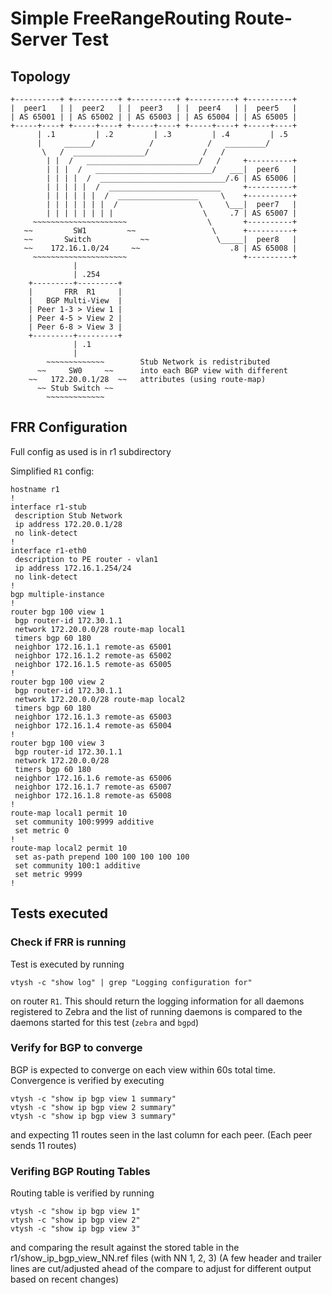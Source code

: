 # Simple FreeRangeRouting Route-Server Test

## Topology
	+----------+ +----------+ +----------+ +----------+ +----------+
	|  peer1   | |  peer2   | |  peer3   | |  peer4   | |  peer5   |
	| AS 65001 | | AS 65002 | | AS 65003 | | AS 65004 | | AS 65005 |
	+-----+----+ +-----+----+ +-----+----+ +-----+----+ +-----+----+
	      | .1         | .2         | .3         | .4         | .5 
	      |     ______/            /            /   _________/
	       \   /  ________________/            /   /     
	        | |  /   _________________________/   /     +----------+  
	        | | |  /   __________________________/   ___|  peer6   |
	        | | | |  /  ____________________________/.6 | AS 65006 |
	        | | | | |  /  _________________________     +----------+
	        | | | | | |  /  __________________     \    +----------+ 
	        | | | | | | |  /                  \     \___|  peer7   |
	        | | | | | | | |                    \     .7 | AS 65007 |
	     ~~~~~~~~~~~~~~~~~~~~~                  \       +----------+
	   ~~         SW1         ~~                 \      +----------+
	   ~~       Switch           ~~               \_____|  peer8   |  
	   ~~    172.16.1.0/24     ~~                    .8 | AS 65008 |
	     ~~~~~~~~~~~~~~~~~~~~~                          +----------+
	              |
	              | .254
	    +---------+---------+
	    |       FRR  R1     |
	    |   BGP Multi-View  |
	    | Peer 1-3 > View 1 |       
	    | Peer 4-5 > View 2 |
	    | Peer 6-8 > View 3 |
	    +---------+---------+
	              | .1
	              |
	        ~~~~~~~~~~~~~        Stub Network is redistributed
	      ~~     SW0     ~~      into each BGP view with different
	    ~~   172.20.0.1/28  ~~   attributes (using route-map)
	      ~~ Stub Switch ~~
	        ~~~~~~~~~~~~~

## FRR Configuration

Full config as used is in r1 subdirectory

Simplified `R1` config:

	hostname r1
	!
	interface r1-stub
	 description Stub Network
	 ip address 172.20.0.1/28
	 no link-detect
	!
	interface r1-eth0
	 description to PE router - vlan1
	 ip address 172.16.1.254/24
	 no link-detect
	!
	bgp multiple-instance
	!
	router bgp 100 view 1
	 bgp router-id 172.30.1.1
	 network 172.20.0.0/28 route-map local1
	 timers bgp 60 180
	 neighbor 172.16.1.1 remote-as 65001
	 neighbor 172.16.1.2 remote-as 65002
	 neighbor 172.16.1.5 remote-as 65005
	!
	router bgp 100 view 2
	 bgp router-id 172.30.1.1
	 network 172.20.0.0/28 route-map local2
	 timers bgp 60 180
	 neighbor 172.16.1.3 remote-as 65003
	 neighbor 172.16.1.4 remote-as 65004
	!
	router bgp 100 view 3
	 bgp router-id 172.30.1.1
	 network 172.20.0.0/28
	 timers bgp 60 180
	 neighbor 172.16.1.6 remote-as 65006
	 neighbor 172.16.1.7 remote-as 65007
	 neighbor 172.16.1.8 remote-as 65008
	!
	route-map local1 permit 10
	 set community 100:9999 additive
	 set metric 0
	!
	route-map local2 permit 10
	 set as-path prepend 100 100 100 100 100
	 set community 100:1 additive
	 set metric 9999
	!

## Tests executed

### Check if FRR is running

Test is executed by running 

	vtysh -c "show log" | grep "Logging configuration for"
	
on router `R1`. This should return the logging information for all daemons registered
to Zebra and the list of running daemons is compared to the daemons started for this
test (`zebra` and `bgpd`)

### Verify for BGP to converge

BGP is expected to converge on each view within 60s total time. Convergence is verified by executing

	vtysh -c "show ip bgp view 1 summary"
	vtysh -c "show ip bgp view 2 summary"
	vtysh -c "show ip bgp view 3 summary"

and expecting 11 routes seen in the last column for each peer. (Each peer sends 11 routes)

### Verifing BGP Routing Tables

Routing table is verified by running 

	vtysh -c "show ip bgp view 1"
	vtysh -c "show ip bgp view 2"
	vtysh -c "show ip bgp view 3"

and comparing the result against the stored table in the r1/show_ip_bgp_view_NN.ref files
(with NN 1, 2, 3) (A few header and trailer lines are cut/adjusted ahead of the compare to
adjust for different output based on recent changes)

	
